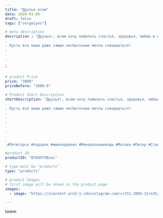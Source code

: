 ```yaml
---
title: "Друзья всем"
date: 2020-01-08
draft: false
tags: ["sergeiyes"]

# meta description
description : "Друзья!, всем хочу пожелать счастья, здоровья, любви и всего самого//-самого наилучшего!!!
.
. Пусть все ваши даже самые несбыточные мечты совершаться!
.
.
.
.
"

# product Price
price: "3000"
priceBefore: "3600.0"

# Product Short Description
shortDescription: "Друзья!, всем хочу пожелать счастья, здоровья, любви и всего самого//-самого наилучшего!!!
.
. Пусть все ваши даже самые несбыточные мечты совершаться!
.
.
.
.
.
.
.
.#Пятигорск #подарок #живоедерево #Минеральныеводы #Москва #Питер #Ставрополь #Сочи #Симферополь #Севастополь #УФО #Анапа #Краснодар #Екатеринбург #Челябинск #Ессентуки #Железноводск #Кисловодск #Ростовнадону #gruppazahvata #крым #sergeystar  #Волгоград"

#product ID
productID: "B7D4hTVBvxL"

# type must be "products"
type: "products"

# product Images
# first image will be shown in the product page
images:
  - image: "https://scontent-arn2-1.cdninstagram.com/v/t51.2885-15/e35/79600055_856248884810555_7722307393668946952_n.jpg?tp=1&_nc_ht=scontent-arn2-1.cdninstagram.com&_nc_cat=111&_nc_ohc=HXrDDj4YCiUAX-qHnwr&ccb=7-4&oh=70ffc3a51fa974b3e925091b387168ba&oe=608561D9&_nc_sid=86f79a&ig_cache_key=MjIxNjg2NDAyMDY5NzY0NDEwNw%3D%3D.2-ccb7-4"

---
```

lorem
